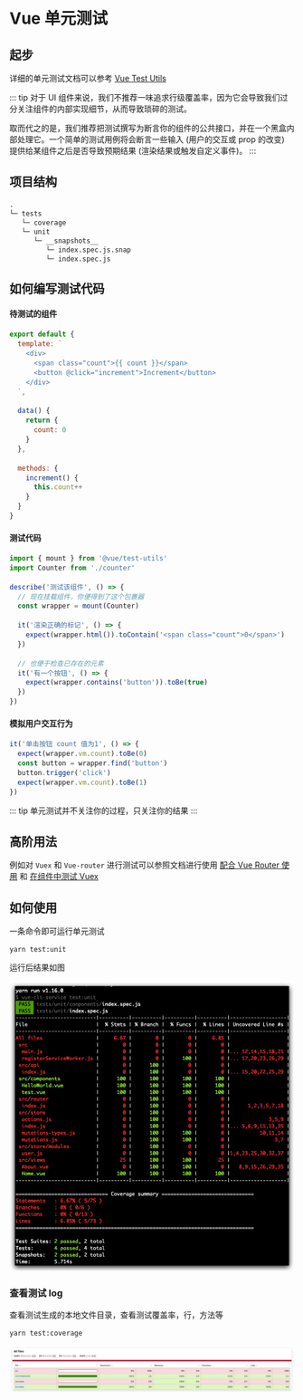 # Vue 单元测试

## 起步

详细的单元测试文档可以参考 [Vue Test Utils](https://vue-test-utils.vuejs.org/zh/)

::: tip
对于 UI 组件来说，我们不推荐一味追求行级覆盖率，因为它会导致我们过分关注组件的内部实现细节，从而导致琐碎的测试。

取而代之的是，我们推荐把测试撰写为断言你的组件的公共接口，并在一个黑盒内部处理它。一个简单的测试用例将会断言一些输入 (用户的交互或 prop 的改变) 提供给某组件之后是否导致预期结果 (渲染结果或触发自定义事件)。
:::

## 项目结构

```
.
└─ tests
   └─ coverage
   └─ unit
      └─ __snapshots__
         └─ index.spec.js.snap
         └─ index.spec.js
```

## 如何编写测试代码

#### 待测试的组件
``` js
export default {
  template: `
    <div>
      <span class="count">{{ count }}</span>
      <button @click="increment">Increment</button>
    </div>
  `,

  data() {
    return {
      count: 0
    }
  },

  methods: {
    increment() {
      this.count++
    }
  }
}
```

#### 测试代码

``` js
import { mount } from '@vue/test-utils'
import Counter from './counter'

describe('测试该组件', () => {
  // 现在挂载组件，你便得到了这个包裹器
  const wrapper = mount(Counter)

  it('渲染正确的标记', () => {
    expect(wrapper.html()).toContain('<span class="count">0</span>')
  })

  // 也便于检查已存在的元素
  it('有一个按钮', () => {
    expect(wrapper.contains('button')).toBe(true)
  })
})
```

#### 模拟用户交互行为

``` js
it('单击按钮 count 值为1', () => {
  expect(wrapper.vm.count).toBe(0)
  const button = wrapper.find('button')
  button.trigger('click')
  expect(wrapper.vm.count).toBe(1)
})
```

::: tip
单元测试并不关注你的过程，只关注你的结果
:::

## 高阶用法

例如对 `Vuex` 和 `Vue-router` 进行测试可以参照文档进行使用 [配合 Vue Router 使用](https://vue-test-utils.vuejs.org/zh/guides/#%E9%85%8D%E5%90%88-vue-router-%E4%BD%BF%E7%94%A8) 和 [在组件中测试 Vuex](https://vue-test-utils.vuejs.org/zh/guides/#%E5%9C%A8%E7%BB%84%E4%BB%B6%E4%B8%AD%E6%B5%8B%E8%AF%95-vuex)


## 如何使用

一条命令即可运行单元测试

``` base
yarn test:unit
```

运行后结果如图

![测试运行图](./img/test1.jpeg)

### 查看测试 log

查看测试生成的本地文件目录，查看测试覆盖率，行，方法等

``` base
yarn test:coverage
```

![测试覆盖率](./img/test2.jpeg)
